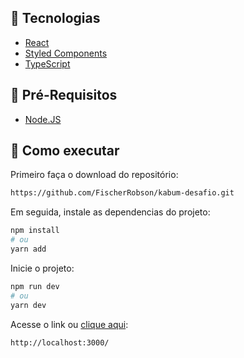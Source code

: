## 🚀 Tecnologias
  - [React](https://reactjs.org)
- [Styled Components](https://styled-components.com/)
- [TypeScript](https://www.typescriptlang.org/)

## 🚀 Pré-Requisitos
  - [Node.JS](https://nodejs.org/en/)
  
## 🚀 Como executar

Primeiro faça o download do repositório:
```bash
https://github.com/FischerRobson/kabum-desafio.git
```
Em seguida, instale as dependencias do projeto:
```bash
npm install
# ou
yarn add
```
Inicie o projeto:
```bash
npm run dev
# ou
yarn dev
```
Acesse o link ou <a href="http://localhost:3000/">clique aqui</a>:
```bash
http://localhost:3000/
```







